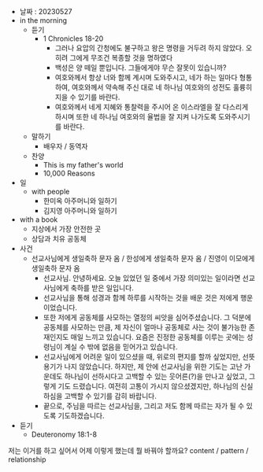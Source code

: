 - 날짜 : 20230527
- in the morning
	- 듣기
		- 1 Chronicles 18-20
			- 그러나 요압의 간청에도 불구하고 왕은 명령을 거두려 하지 않았다. 오히려 그에게 무조건 복종할 것을 명하였다
			- 백성은 양 떼일 뿐입니다. 그들에게야 무슨 잘못이 있습니까?
			- 여호와께서 항상 너와 함께 계시며 도와주시고, 네가 하는 일마다 형통하여, 여호와께서 약속해 주신 대로 네 하나님 여호와의 성전도 훌륭히 지을 수 있기를 바란다.
			- 여호와께서 네게 지혜와 통찰력을 주시어 온 이스라엘을 잘 다스리게 하시며 또한 네 하나님 여호와의 율법을 잘 지켜 나가도록 도와주시기를 바란다.
	- 말하기
		-  배우자 / 동역자 
	- 찬양
		- This is my father's world
		- 10,000 Reasons
- 일
	- with people
		- 한미옥 아주머니와 일하기
		- 김지영 아주머니와 일하기
- with a book
	- 지상에서 가장 안전한 곳
	- 상담과 치유 공동체
- 사건
	- 선교사님에게 생일축하 문자 옴 / 한성에게 생일축하 문자 옴 / 진영이 이모에게 생일축하 문자 옴
		- 선교사님. 안녕하세요. 오늘 있었던 일 중에서 가장 의미있는 일이라면 선교사님에게 축하를 받은 일입니다. 
		- 선교사님을 통해 성경과 함께 하루를 시작하는 것을 배운 것은 저에게 행운이었습니다.
		- 또한 저에게 공동체를 사모하는 열정의 씨앗을 심어주셨습니다. 그 덕분에 공동체를 사모하는 만큼, 제 자신이 얼마나 공동체로 사는 것이 불가능한 존재인지도 매일 느끼고 있습니다. 요즘은 진정한 공동체를 이루는 곳에는 성령님이 계실 수 밖에 없음을 믿어가고 있습니다.
		- 선교사님에게 어려운 일이 있으셨을 때, 위로의 편지를 할까 싶었지만, 선뜻 용기가 나지 않았습니다. 하지만, 제 안에 선교사님을 위한 기도는 고난 가운데도 하나님이 선하시다고 고백할 수 있는 웃어른(?)을 만나고 싶었고, 그렇게 기도 드렸습니다. 여전히 고통이 가시지 않으셨겠지만, 하나님의 신실하심을 고백할 수 있기를 감히 바랍니다.
		- 끝으로, 주님을 따르는 선교사님을, 그리고 저도 함께 따르는 자가 될 수 있도록 기도하겠습니다.
- 듣기
	- Deuteronomy  18:1-8


저는 이거를 하고 싶어서 어제 이렇게 했는데 뭘 바꿔야 할까요?
content / pattern / relationship